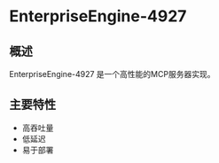 # EnterpriseEngine-4927

## 概述

EnterpriseEngine-4927 是一个高性能的MCP服务器实现。

## 主要特性

- 高吞吐量
- 低延迟
- 易于部署
